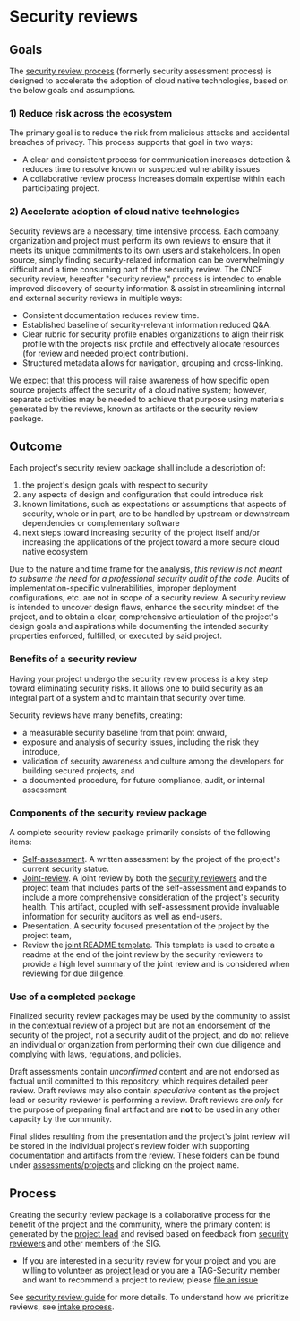 # Security reviews

## Goals

The [security review process](guide) (formerly security assessment process) is
designed to accelerate the adoption of cloud native technologies, based on the
below goals and assumptions.

### 1) Reduce risk across the ecosystem

The primary goal is to reduce the risk from malicious attacks and accidental
breaches of privacy. This process supports that goal in two ways:

   * A clear and consistent process for communication increases detection &
     reduces time to resolve known or suspected vulnerability issues
   * A collaborative review process increases domain expertise within each
     participating project.

### 2) Accelerate adoption of cloud native technologies

Security reviews are a necessary, time intensive process. Each company,
organization and project must perform its own reviews to ensure that it meets
its unique commitments to its own users and stakeholders. In open source, simply
finding security-related information can be overwhelmingly difficult and a time
consuming part of the security review. The CNCF security review, hereafter
"security review," process is intended to enable improved discovery of security
information & assist in streamlining internal and external security reviews in
multiple ways:

   * Consistent documentation reduces review time.
   * Established baseline of security-relevant information reduced Q&A.
   * Clear rubric for security profile enables organizations to align their risk
     profile with the project’s risk profile and effectively allocate resources
     (for review and needed project contribution).
   * Structured metadata allows for navigation, grouping and cross-linking.

We expect that this process will raise awareness of how specific open source
projects affect the security of a cloud native system; however, separate
activities may be needed to achieve that purpose using materials generated by
the reviews, known as artifacts or the security review package.

## Outcome

Each project's security review package shall include a description of:
1. the project's design goals with respect to security
2. any aspects of design and configuration that could introduce risk
3. known limitations, such as expectations or assumptions that aspects of
   security, whole or in part, are to be handled by upstream or downstream
   dependencies or complementary software
4. next steps toward increasing security of the project itself and/or increasing
   the applications of the project toward a more secure cloud native ecosystem

Due to the nature and time frame for the analysis, *this review is not meant to
subsume the need for a professional security audit of the code*.  Audits of
implementation-specific vulnerabilities, improper deployment configurations,
etc. are not in scope of a security review.  A security review is intended to
uncover design flaws, enhance the security mindset of the project, and to obtain
a clear, comprehensive articulation of the project's design goals and
aspirations while documenting the intended security properties enforced,
fulfilled, or executed by said project.

### Benefits of a security review

Having your project undergo the security review process is a key step toward
eliminating security risks.  It allows one to build security as an integral part
of a system and to maintain that security over time.

Security reviews have many benefits, creating:
* a measurable security baseline from that point onward,
* exposure and analysis of security issues, including the risk they introduce,
* validation of security awareness and culture among the developers for building
  secured projects, and
* a documented procedure, for future compliance, audit, or internal assessment

### Components of the security review package

A complete security review package primarily consists of the following items:
* [Self-assessment](guide/self-assessment.md).  A written assessment by the
  project of the project's current security statue.
* [Joint-review](guide/joint-review.md). A joint review by both the [security
  reviewers](guide/security-reviewer.md) and the project team that includes
  parts of the self-assessment and expands to include a more comprehensive
  consideration of the project's security health.  This artifact, coupled with
  self-assessment provide invaluable information for security auditors as well
  as end-users.
* Presentation. A security focused presentation of the project by the project
  team,
* Review the [joint README template](guide/joint-readme-template.md). This
  template is used to create a readme at the end of the joint review by the
  security reviewers to provide a high level summary of the joint review and is
  considered when reviewing for due diligence.

### Use of a completed package

Finalized security review packages may be used by the community to assist in the
contextual review of a project but are not an endorsement of the security of the
project, not a security audit of the project, and do not relieve an individual
or organization from performing their own due diligence and complying with laws,
regulations, and policies.

Draft assessments contain *unconfirmed* content and are not endorsed as factual
until committed to this repository, which requires detailed peer review.  Draft
reviews may also contain *speculative* content as the project lead or security
reviewer is performing a review.  Draft reviews are *only* for the purpose of
preparing final artifact and are **not** to be used in any other capacity by the
community.

Final slides resulting from the presentation and the project's joint review will
be stored in the individual project's review folder with supporting
documentation and artifacts from the review.  These folders can be found under
[assessments/projects](projects/) and clicking on the project name.

## Process

Creating the security review package is a collaborative process for the benefit
of the project and the community, where the primary content is generated by the
[project lead](guide/project-lead.md) and revised based on feedback from
[security reviewers](guide/security-reviewer.md) and other members of the SIG.

* If you are interested in a security review for your project and you are
  willing to volunteer as [project lead](guide/project-lead.md) or you are a
  TAG-Security member and want to recommend a project to review, please [file an
  issue](https://github.com/cncf/tag-security/issues/new?template=joint-review.md)

See [security review guide](guide) for more details.  To understand how we
prioritize reviews, see [intake process](./intake-process.md).
